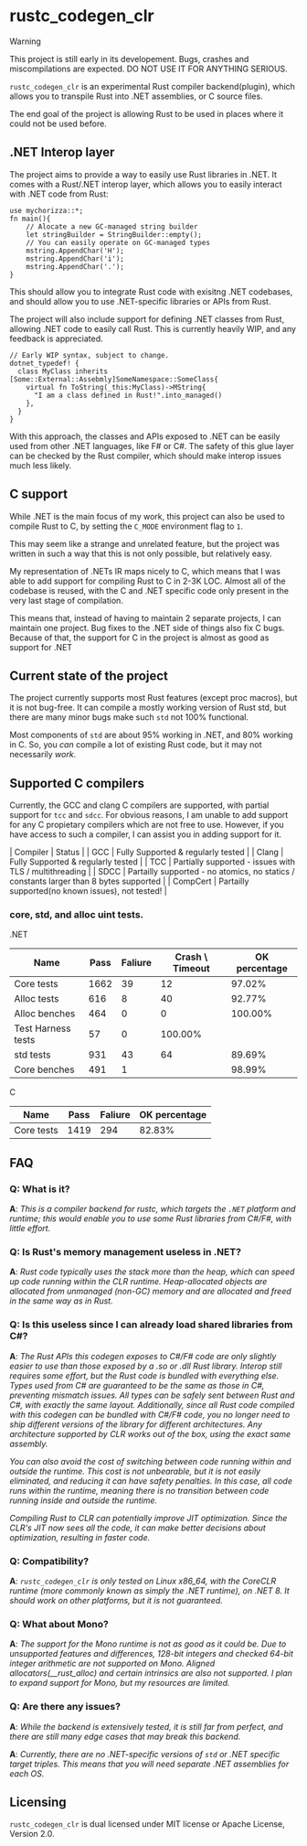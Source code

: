 # rustc_codegen_clr 

> [!WARNING]
> This project is still early in its developement. Bugs, crashes and miscompilations are expected. DO NOT USE IT FOR ANYTHING SERIOUS.

`rustc_codegen_clr` is an experimental Rust compiler backend(plugin), which allows you to transpile Rust into .NET assemblies, or C source files. 

The end goal of the project is allowing Rust to be used in places where it could not be used before. 

## .NET Interop layer

The project aims to provide a way to easily use Rust libraries in .NET. It comes with a Rust/.NET interop layer, which allows you to easily interact with .NET code from Rust:

```
use mychorizza::*;
fn main(){
    // Alocate a new GC-managed string builder
    let stringBuilder = StringBuilder::empty();
    // You can easily operate on GC-managed types
    mstring.AppendChar('H');
    mstring.AppendChar('i');
    mstring.AppendChar('.');
}
```
This should allow you to integrate Rust code with exisitng .NET codebases, and should allow you to use .NET-specific libraries or APIs from Rust.

The project will also include support for defining .NET classes from Rust, allowing .NET code to easily call Rust.
This is currently heavily WIP, and any feedback is appreciated.
```
// Early WIP syntax, subject to change.
dotnet_typedef! {
  class MyClass inherits [Some::External::Assebmly]SomeNamespace::SomeClass{
    virtual fn ToString(_this:MyClass)->MString{
      "I am a class defined in Rust!".into_managed()
    },
  }
}
```

With this approach, the classes and APIs exposed to .NET can be easily used from other .NET languages, like F# or C#. The safety of this glue layer can be checked by the Rust compiler, which should make interop issues much less likely.

## C support

While .NET is the main focus of my work, this project can also be used to compile Rust to C, by setting the `C_MODE` environment flag to `1`.

This may seem like a strange and unrelated feature, but the project was written in such a way that this is not only possible, but relatively easy.

My representation of .NETs IR maps nicely to C, which means that I was able to add support for compiling Rust to C in 2-3K LOC. Almost all of the codebase is reused, with the C and .NET specific code only 
present in the very last stage of compilation.

This means that, instead of having to maintain 2 separate projects, I can maintain one project. Bug fixes to the .NET side of things also fix C bugs. 
Because of that, the support for C in the project is almost as good as support for .NET

## Current state of the project

The project currently supports most Rust features (except proc macros), but it is not bug-free. It can compile a mostly working version of Rust std, but there are many minor bugs make such `std` not 100% functional.

Most components of `std` are about 95% working in .NET, and 80% working in C.
So, you *can* compile a lot of existing Rust code, but it may not necessarily *work*.

## Supported C compilers

Currently, the GCC and clang C compilers are supported, with partial support for `tcc` and `sdcc`.
For obvious reasons, I am unable to add support for any C propietary compilers which are not free to use.
However, if you have access to such a compiler, I can assist you in adding support for it.

| Compiler | Status |
| GCC | Fully Supported & regularly tested |
| Clang | Fully Supported & regularly tested |
| TCC | Partially supported - issues with TLS / multithreading |
| SDCC | Partailly supported - no atomics, no statics / constants larger than 8 bytes supported |
| CompCert | Partailly supported(no known issues), not tested! |

### core, std, and alloc uint tests.

.NET

| Name | Pass	| Faliure	| Crash \ Timeout| OK percentage
|--------------------|--------|-------|-------|------|
| Core tests |	1662	| 39	| 12	| 97.02% |
| Alloc tests | 	616	|8 |	40 |	92.77% |
| Alloc benches	| 464	| 0	| 0 |	100.00% |
| Test Harness tests |	57 |	0	| 100.00% |
| std tests	| 931 | 43 | 64 |	89.69% |
| Core benches	| 491 | 1| | 98.99% |

C

| Name | Pass	| Faliure	| OK percentage
|--------------------|--------|-------|------|
| Core tests |	1419	| 294	| 82.83% |

## FAQ

### Q: What is it?

**A**: *This is a compiler backend for rustc, which targets the `.NET` platform and runtime; this would enable you to use some Rust libraries from C#/F#, with little effort.*

### Q: Is Rust's memory management useless in .NET?

**A**: *Rust code typically uses the stack more than the heap, which can speed up code running within the CLR runtime. Heap-allocated objects are allocated from unmanaged (non-GC) memory and are allocated and freed in the same way as in Rust.*

### Q: Is this useless since I can already load shared libraries from C#?

**A**: *The Rust APIs this codegen exposes to C#/F# code are only slightly easier to use than those exposed by a .so or .dll Rust library. Interop still requires some effort, but the Rust code is bundled with everything else. Types used from C# are guaranteed to be the same as those in C#, preventing mismatch issues. All types can be safely sent between Rust and C#, with exactly the same layout. Additionally, since all Rust code compiled with this codegen can be bundled with C#/F# code, you no longer need to ship different versions of the library for different architectures. Any architecture supported by CLR works out of the box, using the exact same assembly.*

*You can also avoid the cost of switching between code running within and outside the runtime. This cost is not unbearable, but it is not easily eliminated, and reducing it can have safety penalties. In this case, all code runs within the runtime, meaning there is no transition between code running inside and outside the runtime.*

*Compiling Rust to CLR can potentially improve JIT optimization. Since the CLR's JIT now sees all the code, it can make better decisions about optimization, resulting in faster code.*

### Q: Compatibility?

**A**: *`rustc_codegen_clr` is only tested on Linux x86_64, with the CoreCLR runtime (more commonly known as simply the .NET runtime), on .NET 8. It should work on other platforms, but it is not guaranteed.*

### Q: What about Mono?

**A**: *The support for the Mono runtime is not as good as it could be. Due to unsupported features and differences, 128-bit integers and checked 64-bit integer arithmetic are not supported on Mono.*
*Aligned allocators(__rust_alloc) and certain intrinsics are also not supported. I plan to expand support for Mono, but my resources are limited.*

### Q: Are there any issues?

**A**: *While the backend is extensively tested, it is still far from perfect, and there are still many edge cases that may break this backend.*

**A**: *Currently, there are no .NET-specific versions of `std` or .NET specific target triples. This means that you will need separate .NET assemblies for each OS.*

## Licensing

`rustc_codegen_clr` is dual licensed under MIT license or Apache License, Version 2.0.
